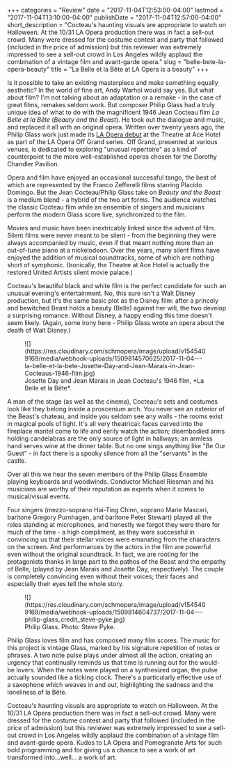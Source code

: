 +++
categories = "Review"
date = "2017-11-04T12:53:00-04:00"
lastmod = "2017-11-04T13:10:00-04:00"
publishDate = "2017-11-04T12:57:00-04:00"
short_description = "Cocteau&#039;s haunting visuals are appropriate to watch on Halloween. At the 10/31 LA Opera production there was in fact a sell-out crowd. Many were dressed for the costume contest and party that followed (included in the price of admission) but this reviewer was extremely impressed to see a sell-out crowd in Los Angeles wildly applaud the combination of a vintage film and avant-garde opera."
slug = "belle-bete-la-opera-beauty"
title = "La Belle et la Bête at LA Opera is a beauty"
+++

Is it possible to take an existing masterpiece and make something equally aesthetic? In the world of fine art, Andy Warhol would say yes. But what about film? I'm not talking about an adaptation or a remake - in the case of great films, remakes seldom work. But composer Philip Glass had a truly unique idea of what to do with the magnificent 1946 Jean Cocteau film *La Belle et la Bête* (*Beauty and the Beast*). He took out the dialogue and music, and replaced it all with an original opera. Written over twenty years ago, the Philip Glass work just made its [LA Opera debut](https://www.laopera.org/season/1718-Season/Belle/) at the Theatre at Ace Hotel as part of the LA Opera Off Grand series. Off Grand, presented at various venues, is dedicated to exploring "unusual repertoire" as a kind of counterpoint to the more well-established operas chosen for the Dorothy Chandler Pavilion. 

Opera and film have enjoyed an occasional successful tango, the best of which are represented by the Franco Zefferelli films starring Placido Domingo. But the Jean Cocteau/Philip Glass take on *Beauty and the Beast* is a medium blend - a hybrid of the two art forms. The audience watches the classic Cocteau film while an ensemble of singers and musicians perform the modern Glass score live, synchronized to the film.

Movies and music have been inextricably linked since the advent of film. Silent films were never meant to be silent - from the beginning they were always accompanied by music, even if that meant nothing more than an out-of-tune piano at a nickelodeon. Over the years, many silent films have enjoyed the addition of musical soundtracks, some of which are nothing short of symphonic. (Ironically, the Theatre at Ace Hotel is actually the restored United Artists silent movie palace.)

Cocteau's beautiful black and white film is the perfect candidate for such an unusual evening's entertainment. No, this sure isn't a Walt Disney production, but it's the same basic plot as the Disney film: after a princely and bewitched Beast holds a beauty (Belle) against her will, the two develop a surprising romance. Without Disney, a happy ending this time doesn't seem likely. (Again, some irony here - Philip Glass wrote an opera about the death of Walt Disney.) 

<figure data-type="image">
![](https://res.cloudinary.com/schmopera/image/upload/v1545409169/media/webhook-uploads/1509814570625/2017-11-04---la-belle-et-la-bete-Josette-Day-and-Jean-Marais-in-Jean-Cocteaus-1946-film.jpg)
<figcaption>Josette Day and Jean Marais in Jean Cocteau's 1946 film, *La Belle et la Bête*.</figcaption>
</figure>

A man of the stage (as well as the cinema), Cocteau's sets and costumes look like they belong inside a proscenium arch. You never see an exterior of the Beast's chateau, and inside you seldom see any walls - the rooms exist in magical pools of light. It's all very theatrical: faces carved into the fireplace mantel come to life and eerily watch the action; disembodied arms holding candelabras are the only source of light in hallways; an armless hand serves wine at the dinner table. But no one sings anything like "Be Our Guest" - in fact there is a spooky silence from all the "servants" in the castle.

Over all this we hear the seven members of the Philip Glass Ensemble playing keyboards and woodwinds. Conductor Michael Riesman and his musicians are worthy of their reputation as experts when it comes to musical/visual events.

Four singers (mezzo-soprano Hai-Ting Chinn, soprano Marie Mascari, baritone Gregory Purnhagen, and baritone Peter Stewart) played all the roles standing at microphones, and honestly we forgot they were there for much of the time - a high compliment, as they were successful in convincing us that their stellar voices were emanating from the characters on the screen. And performances by the actors in the film are powerful even without the original soundtrack. In fact, we are rooting for the protagonists thanks in large part to the pathos of the Beast and the empathy of Belle, (played by Jean Marais and Josette Day, respectively). The couple is completely convincing even without their voices; their faces and especially their eyes tell the whole story.

<figure data-type="image">
![](https://res.cloudinary.com/schmopera/image/upload/v1545409169/media/webhook-uploads/1509814604737/2017-11-04---philip-glass_credit_steve-pyke.jpg)
<figcaption>Philip Glass. Photo: Steve Pyke.</figcaption>
</figure>
 
Philip Glass loves film and has composed many film scores. The music for this project is vintage Glass, marked by his signature repetition of notes or phrases. A two note pulse plays under almost all the action, creating an urgency that continually reminds us that time is running out for the would-be lovers. When the notes were played on a synthesized organ, the pulse actually sounded like a ticking clock. There's a particularly effective use of a saxophone which weaves in and out, highlighting the sadness and the loneliness of la Bête. 
 
Cocteau's haunting visuals are appropriate to watch on Halloween. At the 10/31 LA Opera production there was in fact a sell-out crowd. Many were dressed for the costume contest and party that followed (included in the price of admission) but this reviewer was extremely impressed to see a sell-out crowd in Los Angeles wildly applaud the combination of a vintage film and avant-garde opera. Kudos to LA Opera and Pomegranate Arts for such bold programming and for giving us a chance to see a work of art transformed into...well… a work of art.

